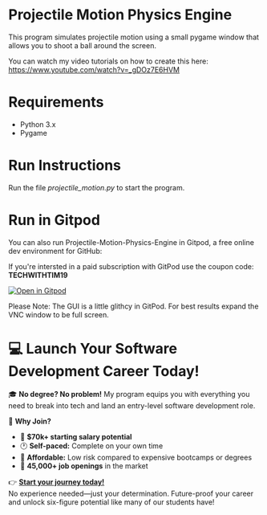 # Projectile Motion Physics Engine

This program simulates projectile motion using a small pygame window that allows you to shoot a ball around the screen.

You can watch my video tutorials on how to create this here: https://www.youtube.com/watch?v=_gDOz7E6HVM

# Requirements
- Python 3.x
- Pygame

# Run Instructions
Run the file *projectile_motion.py* to start the program.

# Run in Gitpod

You can also run Projectile-Motion-Physics-Engine in Gitpod, a free online dev environment for GitHub:

If you're intersted in a paid subscription with GitPod use the coupon code: **TECHWITHTIM19**

[![Open in Gitpod](https://gitpod.io/button/open-in-gitpod.svg)](https://gitpod.io/#https://github.com/techwithtim/Projectile-Motion-Physics-Engine/blob/master/projectile_motion.py)

Please Note: The GUI is a little glithcy in GitPod. For best results expand the VNC window to be full screen.


# 💻 Launch Your Software Development Career Today!  

🎓 **No degree? No problem!** My program equips you with everything you need to break into tech and land an entry-level software development role.  

🚀 **Why Join?**  
- 💼 **$70k+ starting salary potential**  
- 🕐 **Self-paced:** Complete on your own time  
- 🤑 **Affordable:** Low risk compared to expensive bootcamps or degrees
- 🎯 **45,000+ job openings** in the market  

👉 **[Start your journey today!](https://techwithtim.net/dev)**  
No experience needed—just your determination. Future-proof your career and unlock six-figure potential like many of our students have!  
